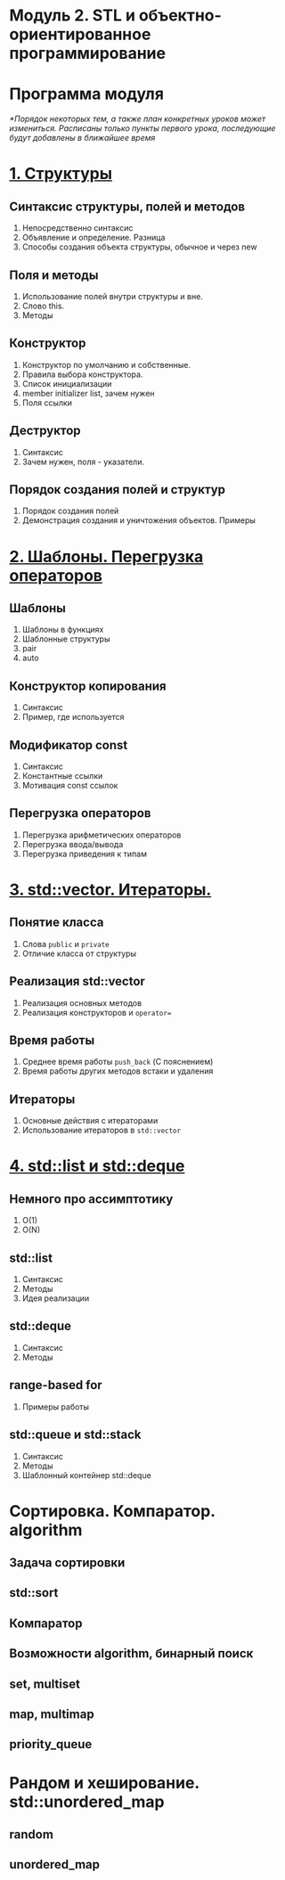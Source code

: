Модуль 2. STL и объектно-ориентированное программирование
=====

# Программа модуля

_*Порядок некоторых тем, а также план конкретных уроков может измениться. Расписаны только пункты первого урока, последующие будут добавлены в ближайшее время_

[1. Структуры](l1/README.md)
====

## Синтаксис структуры, полей и методов
1. Непосредственно синтаксис
2. Объявление и определение. Разница
3. Способы создания объекта структуры, обычное и через new


## Поля и методы
1. Использование полей внутри структуры и вне.
2. Слово this.
5. Методы


## Конструктор
1. Конструктор по умолчанию и собственные.
2. Правила выбора конструктора. 
3. Список инициализации
4. member initializer list, зачем нужен
5. Поля ссылки

## Деструктор
1. Синтаксис
2. Зачем нужен, поля - указатели.

## Порядок создания полей и структур
1. Порядок создания полей
2. Демонстрация создания и уничтожения объектов. Примеры



[2. Шаблоны. Перегрузка операторов](l2/README.md)
====

## Шаблоны 
1. Шаблоны в функциях
2. Шаблонные структуры
3. pair
4. auto

## Конструктор копирования
1. Синтаксис
2. Пример, где используется
 

## Модификатор  const
1. Синтаксис
2. Константные ссылки
3. Мотивация const ссылок

## Перегрузка операторов
1. Перегрузка арифметических операторов
2. Перегрузка ввода/вывода
3. Перегрузка приведения к типам



[3. std::vector. Итераторы.](l3/README.md)
====

## Понятие класса
1. Слова `public` и `private`
2. Отличие класса от структуры

## Реализация std::vector
1. Реализация основных методов
2. Реализация конструкторов и `operator=`

## Время работы
1. Среднее время работы `push_back` (С пояснением)
2. Время работы других методов встаки и удаления

## Итераторы
1. Основные действия с итераторами
2. Использование итераторов в `std::vector`


[4. std::list и std::deque](l4/)
====

## Немного про ассимптотику
1. O(1)
2. O(N)

## std::list
1. Синтаксис
2. Методы
3. Идея реализации

## std::deque
1. Синтаксис
2. Методы

## range-based for
1. Примеры работы

## std::queue и std::stack
1. Синтаксис
2. Методы
3. Шаблонный контейнер std::deque

Сортировка. Компаратор. algorithm
====
## Задача сортировки
## std::sort
## Компаратор
## Возможности algorithm, бинарный поиск
## set, multiset
## map, multimap
## priority_queue

Рандом и хеширование. std::unordered_map
====
## random
## unordered_map
